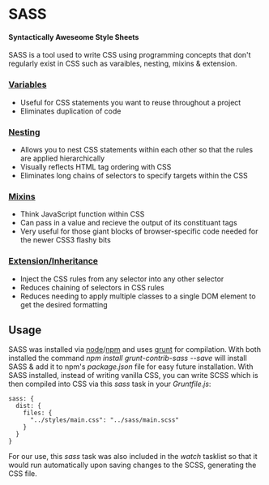 # SASS 
#### Syntactically Aweseome Style Sheets
SASS is a tool used to write CSS using programming concepts that don't regularly exist in CSS such as varaibles, nesting, mixins & extension.

### <a href="http://sass-lang.com/guide#topic-2" target="_blank">Variables</a>
* Useful for CSS statements you want to reuse throughout a project
* Eliminates duplication of code

### <a href="http://sass-lang.com/guide#topic-3" target="_blank">Nesting</a>
* Allows you to nest CSS statements within each other so that the rules are applied hierarchically
* Visually reflects HTML tag ordering with CSS
* Eliminates long chains of selectors to specify targets within the CSS

### <a href="http://sass-lang.com/guide#topic-6" target="_blank">Mixins</a>
* Think JavaScript function within CSS
* Can pass in a value and recieve the output of its constituant tags
* Very useful for those giant blocks of browser-specific code needed for the newer CSS3 flashy bits

### <a href="http://sass-lang.com/guide#topic-7" target="_blank">Extension/Inheritance</a>
* Inject the CSS rules from any selector into any other selector
* Reduces chaining of selectors in CSS rules
* Reduces needing to apply multiple classes to a single DOM element to get the desired formatting

## Usage
SASS was installed via <a href="https://nodejs.org/en/" target="_blank">node</a>/<a href="https://www.npmjs.com/" target="_blank">npm</a> and uses <a href="http://gruntjs.com/" target="_blank">grunt</a> for compilation.
With both installed the command _npm install grunt-contrib-sass --save_ will install SASS & add it to npm's _package.json_ file for easy future installation.
With SASS installed, instead of writing vanilla CSS, you can write SCSS which is then compiled into CSS via this _sass_ task in your _Gruntfile.js_:
```
sass: {
  dist: {
    files: {
      "../styles/main.css": "../sass/main.scss"
    }
  }
}
```
For our use, this _sass_ task was also included in the _watch_ tasklist so that it would run automatically upon saving changes to the SCSS, generating the CSS file.
